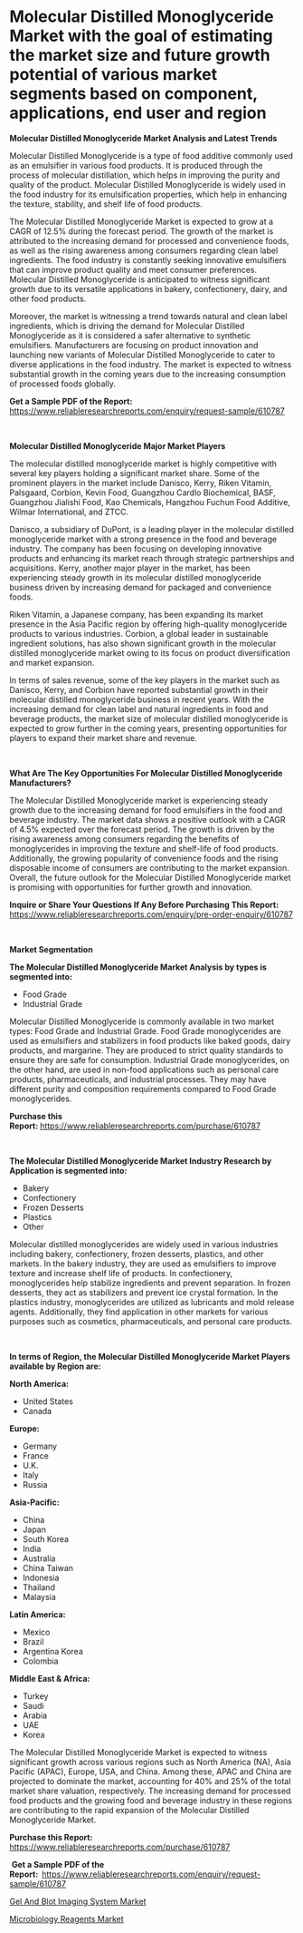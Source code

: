 <p><h1>Molecular Distilled Monoglyceride Market with the goal of estimating the market size and future growth potential of various market segments based on component, applications, end user and region</h1></p><p><strong>Molecular Distilled Monoglyceride Market Analysis and Latest Trends</strong></p>
<p><p>Molecular Distilled Monoglyceride is a type of food additive commonly used as an emulsifier in various food products. It is produced through the process of molecular distillation, which helps in improving the purity and quality of the product. Molecular Distilled Monoglyceride is widely used in the food industry for its emulsification properties, which help in enhancing the texture, stability, and shelf life of food products.</p><p>The Molecular Distilled Monoglyceride Market is expected to grow at a CAGR of 12.5% during the forecast period. The growth of the market is attributed to the increasing demand for processed and convenience foods, as well as the rising awareness among consumers regarding clean label ingredients. The food industry is constantly seeking innovative emulsifiers that can improve product quality and meet consumer preferences. Molecular Distilled Monoglyceride is anticipated to witness significant growth due to its versatile applications in bakery, confectionery, dairy, and other food products.</p><p>Moreover, the market is witnessing a trend towards natural and clean label ingredients, which is driving the demand for Molecular Distilled Monoglyceride as it is considered a safer alternative to synthetic emulsifiers. Manufacturers are focusing on product innovation and launching new variants of Molecular Distilled Monoglyceride to cater to diverse applications in the food industry. The market is expected to witness substantial growth in the coming years due to the increasing consumption of processed foods globally.</p></p>
<p><strong>Get a Sample PDF of the Report:&nbsp;</strong> <a href="https://www.reliableresearchreports.com/enquiry/request-sample/610787">https://www.reliableresearchreports.com/enquiry/request-sample/610787</a></p>
<p>&nbsp;</p>
<p><strong>Molecular Distilled Monoglyceride Major Market Players</strong></p>
<p><p>The molecular distilled monoglyceride market is highly competitive with several key players holding a significant market share. Some of the prominent players in the market include Danisco, Kerry, Riken Vitamin, Palsgaard, Corbion, Kevin Food, Guangzhou Cardlo Biochemical, BASF, Guangzhou Jialishi Food, Kao Chemicals, Hangzhou Fuchun Food Additive, Wilmar International, and ZTCC.</p><p>Danisco, a subsidiary of DuPont, is a leading player in the molecular distilled monoglyceride market with a strong presence in the food and beverage industry. The company has been focusing on developing innovative products and enhancing its market reach through strategic partnerships and acquisitions. Kerry, another major player in the market, has been experiencing steady growth in its molecular distilled monoglyceride business driven by increasing demand for packaged and convenience foods.</p><p>Riken Vitamin, a Japanese company, has been expanding its market presence in the Asia Pacific region by offering high-quality monoglyceride products to various industries. Corbion, a global leader in sustainable ingredient solutions, has also shown significant growth in the molecular distilled monoglyceride market owing to its focus on product diversification and market expansion.</p><p>In terms of sales revenue, some of the key players in the market such as Danisco, Kerry, and Corbion have reported substantial growth in their molecular distilled monoglyceride business in recent years. With the increasing demand for clean label and natural ingredients in food and beverage products, the market size of molecular distilled monoglyceride is expected to grow further in the coming years, presenting opportunities for players to expand their market share and revenue.</p></p>
<p>&nbsp;</p>
<p><strong>What Are The Key Opportunities For Molecular Distilled Monoglyceride Manufacturers?</strong></p>
<p><p>The Molecular Distilled Monoglyceride market is experiencing steady growth due to the increasing demand for food emulsifiers in the food and beverage industry. The market data shows a positive outlook with a CAGR of 4.5% expected over the forecast period. The growth is driven by the rising awareness among consumers regarding the benefits of monoglycerides in improving the texture and shelf-life of food products. Additionally, the growing popularity of convenience foods and the rising disposable income of consumers are contributing to the market expansion. Overall, the future outlook for the Molecular Distilled Monoglyceride market is promising with opportunities for further growth and innovation.</p></p>
<p><strong>Inquire or Share Your Questions If Any Before Purchasing This Report:</strong> <a href="https://www.reliableresearchreports.com/enquiry/pre-order-enquiry/610787">https://www.reliableresearchreports.com/enquiry/pre-order-enquiry/610787</a></p>
<p>&nbsp;</p>
<p><strong>Market Segmentation</strong></p>
<p><strong>The Molecular Distilled Monoglyceride Market Analysis by types is segmented into:</strong></p>
<p><ul><li>Food Grade</li><li>Industrial Grade</li></ul></p>
<p><p>Molecular Distilled Monoglyceride is commonly available in two market types: Food Grade and Industrial Grade. Food Grade monoglycerides are used as emulsifiers and stabilizers in food products like baked goods, dairy products, and margarine. They are produced to strict quality standards to ensure they are safe for consumption. Industrial Grade monoglycerides, on the other hand, are used in non-food applications such as personal care products, pharmaceuticals, and industrial processes. They may have different purity and composition requirements compared to Food Grade monoglycerides.</p></p>
<p><strong>Purchase this Report:&nbsp;</strong><a href="https://www.reliableresearchreports.com/purchase/610787">https://www.reliableresearchreports.com/purchase/610787</a></p>
<p>&nbsp;</p>
<p><strong>The Molecular Distilled Monoglyceride Market Industry Research by Application is segmented into:</strong></p>
<p><ul><li>Bakery</li><li>Confectionery</li><li>Frozen Desserts</li><li>Plastics</li><li>Other</li></ul></p>
<p><p>Molecular distilled monoglycerides are widely used in various industries including bakery, confectionery, frozen desserts, plastics, and other markets. In the bakery industry, they are used as emulsifiers to improve texture and increase shelf life of products. In confectionery, monoglycerides help stabilize ingredients and prevent separation. In frozen desserts, they act as stabilizers and prevent ice crystal formation. In the plastics industry, monoglycerides are utilized as lubricants and mold release agents. Additionally, they find application in other markets for various purposes such as cosmetics, pharmaceuticals, and personal care products.</p></p>
<p>&nbsp;</p>
<p><strong>In terms of Region, the Molecular Distilled Monoglyceride Market Players available by Region are:</strong></p>
<p>
    <p> <strong> North America: </strong>
        <ul>
            <li>United States</li>
            <li>Canada</li>
        </ul>
        </p> 
    <p> <strong> Europe: </strong>
        <ul>
            <li>Germany</li>
            <li>France</li>
            <li>U.K.</li>
            <li>Italy</li>
            <li>Russia</li>
        </ul>
        </p> 
    <p> <strong> Asia-Pacific: </strong>
        <ul>
            <li>China</li>
            <li>Japan</li>
            <li>South Korea</li>
            <li>India</li>
            <li>Australia</li>
            <li>China Taiwan</li>
            <li>Indonesia</li>
            <li>Thailand</li>
            <li>Malaysia</li>
        </ul>
        </p> 
    <p> <strong> Latin America: </strong>
        <ul>
            <li>Mexico</li>
            <li>Brazil</li>
            <li>Argentina Korea</li>
            <li>Colombia</li>
        </ul>
        </p> 
    <p> <strong> Middle East & Africa: </strong>
        <ul>
            <li>Turkey</li>
            <li>Saudi</li>
            <li>Arabia</li>
            <li>UAE</li>
            <li>Korea</li>
        </ul>
    </p>
    </p>
<p><p>The Molecular Distilled Monoglyceride Market is expected to witness significant growth across various regions such as North America (NA), Asia Pacific (APAC), Europe, USA, and China. Among these, APAC and China are projected to dominate the market, accounting for 40% and 25% of the total market share valuation, respectively. The increasing demand for processed food products and the growing food and beverage industry in these regions are contributing to the rapid expansion of the Molecular Distilled Monoglyceride Market.</p></p>
<p><strong>Purchase this Report: </strong><a href="https://www.reliableresearchreports.com/purchase/610787">https://www.reliableresearchreports.com/purchase/610787</a></p>
<p>&nbsp;<strong>Get a Sample PDF of the Report:&nbsp;&nbsp;</strong><a href="https://www.reliableresearchreports.com/enquiry/request-sample/610787">https://www.reliableresearchreports.com/enquiry/request-sample/610787</a></p>
<p><strong></strong></p>
<p><p><a href="https://issuu.com/reportprime-2/docs/gel-and-blot-imaging-system-market-size-2030.pptx">Gel And Blot Imaging System Market</a></p><p><a href="https://issuu.com/reportprime-2/docs/microbiology-reagents-market-size-2030.pptx">Microbiology Reagents Market</a></p></p>
